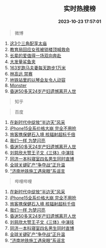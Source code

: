 <div align="center"><h2>实时热搜榜</h2><h4>2023-10-23 17:57:01</h4></div>

> 微博  

1. [这3个三角配享太庙](https://s.weibo.com/weibo?q=%23%E8%BF%993%E4%B8%AA%E4%B8%89%E8%A7%92%E9%85%8D%E4%BA%AB%E5%A4%AA%E5%BA%99%23&t=31&band_rank=1&Refer=top)<br />
2. [教育局回应女孩被锁楼顶喊救命](https://s.weibo.com/weibo?q=%23%E6%95%99%E8%82%B2%E5%B1%80%E5%9B%9E%E5%BA%94%E5%A5%B3%E5%AD%A9%E8%A2%AB%E9%94%81%E6%A5%BC%E9%A1%B6%E5%96%8A%E6%95%91%E5%91%BD%23&t=31&band_rank=2&Refer=top)<br />
3. [长辈的爱值得一场双向奔赴](https://s.weibo.com/weibo?q=%23%E9%95%BF%E8%BE%88%E7%9A%84%E7%88%B1%E5%80%BC%E5%BE%97%E4%B8%80%E5%9C%BA%E5%8F%8C%E5%90%91%E5%A5%94%E8%B5%B4%23&t=31&band_rank=3&Refer=top)<br />
4. [大发量鲨鱼夹](https://s.weibo.com/weibo?q=%E5%A4%A7%E5%8F%91%E9%87%8F%E9%B2%A8%E9%B1%BC%E5%A4%B9&t=31&band_rank=4&Refer=top)<br />
5. [163岁跑马夫妻每天跑步1万米](https://s.weibo.com/weibo?q=%23163%E5%B2%81%E8%B7%91%E9%A9%AC%E5%A4%AB%E5%A6%BB%E6%AF%8F%E5%A4%A9%E8%B7%91%E6%AD%A51%E4%B8%87%E7%B1%B3%23&t=31&band_rank=5&Refer=top)<br />
6. [林高远 禁赛](https://s.weibo.com/weibo?q=%E6%9E%97%E9%AB%98%E8%BF%9C%20%E7%A6%81%E8%B5%9B&t=31&band_rank=6&Refer=top)<br />
7. [地铁站里的以琴会友令人动容](https://s.weibo.com/weibo?q=%23%E5%9C%B0%E9%93%81%E7%AB%99%E9%87%8C%E7%9A%84%E4%BB%A5%E7%90%B4%E4%BC%9A%E5%8F%8B%E4%BB%A4%E4%BA%BA%E5%8A%A8%E5%AE%B9%23&t=31&band_rank=7&Refer=top)<br />
8. [Monster](https://s.weibo.com/weibo?q=Monster&t=31&band_rank=8&Refer=top)<br />
9. [昏迷50多天24岁产妇遗憾离开人世](https://s.weibo.com/weibo?q=%23%E6%98%8F%E8%BF%B750%E5%A4%9A%E5%A4%A924%E5%B2%81%E4%BA%A7%E5%A6%87%E9%81%97%E6%86%BE%E7%A6%BB%E5%BC%80%E4%BA%BA%E4%B8%96%23&t=31&band_rank=9&Refer=top)<br />

> 知乎  


> 百度  

1. [在新时代中绽放“半边天”风采](https://www.baidu.com/s?wd=%E5%9C%A8%E6%96%B0%E6%97%B6%E4%BB%A3%E4%B8%AD%E7%BB%BD%E6%94%BE%E2%80%9C%E5%8D%8A%E8%BE%B9%E5%A4%A9%E2%80%9D%E9%A3%8E%E9%87%87&sa=fyb_news&rsv_dl=fyb_news)<br />
2. [iPhone15全系价格大崩 完全不用抢](https://www.baidu.com/s?wd=iPhone15%E5%85%A8%E7%B3%BB%E4%BB%B7%E6%A0%BC%E5%A4%A7%E5%B4%A9+%E5%AE%8C%E5%85%A8%E4%B8%8D%E7%94%A8%E6%8A%A2&sa=fyb_news&rsv_dl=fyb_news)<br />
3. [旅客携保健石入境 核辐射超标千倍](https://www.baidu.com/s?wd=%E6%97%85%E5%AE%A2%E6%90%BA%E4%BF%9D%E5%81%A5%E7%9F%B3%E5%85%A5%E5%A2%83+%E6%A0%B8%E8%BE%90%E5%B0%84%E8%B6%85%E6%A0%87%E5%8D%83%E5%80%8D&sa=fyb_news&rsv_dl=fyb_news)<br />
4. [我们一样 为梦闪亮](https://www.baidu.com/s?wd=%E6%88%91%E4%BB%AC%E4%B8%80%E6%A0%B7+%E4%B8%BA%E6%A2%A6%E9%97%AA%E4%BA%AE&sa=fyb_news&rsv_dl=fyb_news)<br />
5. [昏迷50多天24岁产妇遗憾离开人世](https://www.baidu.com/s?wd=%E6%98%8F%E8%BF%B750%E5%A4%9A%E5%A4%A924%E5%B2%81%E4%BA%A7%E5%A6%87%E9%81%97%E6%86%BE%E7%A6%BB%E5%BC%80%E4%BA%BA%E4%B8%96&sa=fyb_news&rsv_dl=fyb_news)<br />
6. [刘慈欣大赞王子文《三体》中演技](https://www.baidu.com/s?wd=%E5%88%98%E6%85%88%E6%AC%A3%E5%A4%A7%E8%B5%9E%E7%8E%8B%E5%AD%90%E6%96%87%E3%80%8A%E4%B8%89%E4%BD%93%E3%80%8B%E4%B8%AD%E6%BC%94%E6%8A%80&sa=fyb_news&rsv_dl=fyb_news)<br />
7. [同济一本科寝室四名男生同时直博](https://www.baidu.com/s?wd=%E5%90%8C%E6%B5%8E%E4%B8%80%E6%9C%AC%E7%A7%91%E5%AF%9D%E5%AE%A4%E5%9B%9B%E5%90%8D%E7%94%B7%E7%94%9F%E5%90%8C%E6%97%B6%E7%9B%B4%E5%8D%9A&sa=fyb_news&rsv_dl=fyb_news)<br />
8. [全球关键矿产“争夺战”正升温](https://www.baidu.com/s?wd=%E5%85%A8%E7%90%83%E5%85%B3%E9%94%AE%E7%9F%BF%E4%BA%A7%E2%80%9C%E4%BA%89%E5%A4%BA%E6%88%98%E2%80%9D%E6%AD%A3%E5%8D%87%E6%B8%A9&sa=fyb_news&rsv_dl=fyb_news)<br />
9. [“济南地铁施工遇泉眼”系谣言](https://www.baidu.com/s?wd=%E2%80%9C%E6%B5%8E%E5%8D%97%E5%9C%B0%E9%93%81%E6%96%BD%E5%B7%A5%E9%81%87%E6%B3%89%E7%9C%BC%E2%80%9D%E7%B3%BB%E8%B0%A3%E8%A8%80&sa=fyb_news&rsv_dl=fyb_news)<br />

> 哔哩哔哩  

1. [在新时代中绽放“半边天”风采](https://www.baidu.com/s?wd=%E5%9C%A8%E6%96%B0%E6%97%B6%E4%BB%A3%E4%B8%AD%E7%BB%BD%E6%94%BE%E2%80%9C%E5%8D%8A%E8%BE%B9%E5%A4%A9%E2%80%9D%E9%A3%8E%E9%87%87&sa=fyb_news&rsv_dl=fyb_news)<br />
2. [iPhone15全系价格大崩 完全不用抢](https://www.baidu.com/s?wd=iPhone15%E5%85%A8%E7%B3%BB%E4%BB%B7%E6%A0%BC%E5%A4%A7%E5%B4%A9+%E5%AE%8C%E5%85%A8%E4%B8%8D%E7%94%A8%E6%8A%A2&sa=fyb_news&rsv_dl=fyb_news)<br />
3. [旅客携保健石入境 核辐射超标千倍](https://www.baidu.com/s?wd=%E6%97%85%E5%AE%A2%E6%90%BA%E4%BF%9D%E5%81%A5%E7%9F%B3%E5%85%A5%E5%A2%83+%E6%A0%B8%E8%BE%90%E5%B0%84%E8%B6%85%E6%A0%87%E5%8D%83%E5%80%8D&sa=fyb_news&rsv_dl=fyb_news)<br />
4. [我们一样 为梦闪亮](https://www.baidu.com/s?wd=%E6%88%91%E4%BB%AC%E4%B8%80%E6%A0%B7+%E4%B8%BA%E6%A2%A6%E9%97%AA%E4%BA%AE&sa=fyb_news&rsv_dl=fyb_news)<br />
5. [昏迷50多天24岁产妇遗憾离开人世](https://www.baidu.com/s?wd=%E6%98%8F%E8%BF%B750%E5%A4%9A%E5%A4%A924%E5%B2%81%E4%BA%A7%E5%A6%87%E9%81%97%E6%86%BE%E7%A6%BB%E5%BC%80%E4%BA%BA%E4%B8%96&sa=fyb_news&rsv_dl=fyb_news)<br />
6. [刘慈欣大赞王子文《三体》中演技](https://www.baidu.com/s?wd=%E5%88%98%E6%85%88%E6%AC%A3%E5%A4%A7%E8%B5%9E%E7%8E%8B%E5%AD%90%E6%96%87%E3%80%8A%E4%B8%89%E4%BD%93%E3%80%8B%E4%B8%AD%E6%BC%94%E6%8A%80&sa=fyb_news&rsv_dl=fyb_news)<br />
7. [同济一本科寝室四名男生同时直博](https://www.baidu.com/s?wd=%E5%90%8C%E6%B5%8E%E4%B8%80%E6%9C%AC%E7%A7%91%E5%AF%9D%E5%AE%A4%E5%9B%9B%E5%90%8D%E7%94%B7%E7%94%9F%E5%90%8C%E6%97%B6%E7%9B%B4%E5%8D%9A&sa=fyb_news&rsv_dl=fyb_news)<br />
8. [全球关键矿产“争夺战”正升温](https://www.baidu.com/s?wd=%E5%85%A8%E7%90%83%E5%85%B3%E9%94%AE%E7%9F%BF%E4%BA%A7%E2%80%9C%E4%BA%89%E5%A4%BA%E6%88%98%E2%80%9D%E6%AD%A3%E5%8D%87%E6%B8%A9&sa=fyb_news&rsv_dl=fyb_news)<br />
9. [“济南地铁施工遇泉眼”系谣言](https://www.baidu.com/s?wd=%E2%80%9C%E6%B5%8E%E5%8D%97%E5%9C%B0%E9%93%81%E6%96%BD%E5%B7%A5%E9%81%87%E6%B3%89%E7%9C%BC%E2%80%9D%E7%B3%BB%E8%B0%A3%E8%A8%80&sa=fyb_news&rsv_dl=fyb_news)<br />
